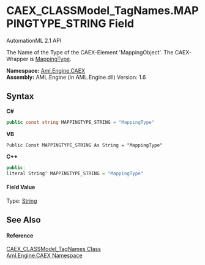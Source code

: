 # CAEX_CLASSModel_TagNames.MAPPINGTYPE_STRING Field
AutomationML 2.1 API 

The Name of the Type of the CAEX-Element 'MappingObject'. The CAEX-Wrapper is <a href="T_Aml_Engine_CAEX_MappingType">MappingType</a>.

**Namespace:**&nbsp;<a href="N_Aml_Engine_CAEX">Aml.Engine.CAEX</a><br />**Assembly:**&nbsp;AML.Engine (in AML.Engine.dll) Version: 1.6

## Syntax

**C#**<br />
``` C#
public const string MAPPINGTYPE_STRING = "MappingType"
```

**VB**<br />
``` VB
Public Const MAPPINGTYPE_STRING As String = "MappingType"
```

**C++**<br />
``` C++
public:
literal String^ MAPPINGTYPE_STRING = "MappingType"
```


#### Field Value
Type: <a href="https://docs.microsoft.com/dotnet/api/system.string" target="_parent" rel="noopener noreferrer">String</a>

## See Also


#### Reference
<a href="T_Aml_Engine_CAEX_CAEX_CLASSModel_TagNames">CAEX_CLASSModel_TagNames Class</a><br /><a href="N_Aml_Engine_CAEX">Aml.Engine.CAEX Namespace</a><br />